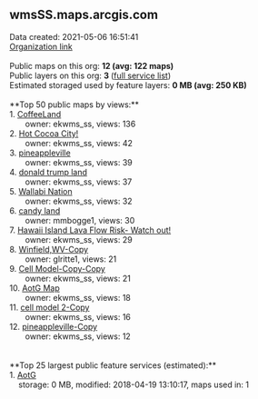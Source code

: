 <h2>wmsSS.maps.arcgis.com</h2> Data created: 2021-05-06 16:51:41 <br /><a target='new' href='https://wmsSS.maps.arcgis.com'>Organization link</a><br /><br />Public maps on this org: <b>12 (avg: 122 maps)</b><br />Public layers on this org: <b>3 </b>(<a target='new' href='https://services.arcgis.com/v1NIAwbNwEsE7Q8i/ArcGIS/rest/services'>full service list</a>)<br />Estimated storaged used by feature layers: <b>0 MB (avg: 250 KB)</b><br /><br />**Top 50 public maps by views:**<br />  1. <a target='new' href='https://www.arcgis.com/home/item.html?id=16fa0f00771d4dc89c5497e2823174f7'>CoffeeLand</a> <br />  &nbsp;&nbsp;&nbsp;&nbsp; &nbsp;&nbsp;owner: ekwms_ss, views: 136<br />  2. <a target='new' href='https://www.arcgis.com/home/item.html?id=016f317747694438befd6dc70289f10c'>Hot Cocoa City!</a> <br />  &nbsp;&nbsp;&nbsp;&nbsp; &nbsp;&nbsp;owner: ekwms_ss, views: 42<br />  3. <a target='new' href='https://www.arcgis.com/home/item.html?id=767504a24d0845bc9cf93f6034737e88'>pineappleville</a> <br />  &nbsp;&nbsp;&nbsp;&nbsp; &nbsp;&nbsp;owner: ekwms_ss, views: 39<br />  4. <a target='new' href='https://www.arcgis.com/home/item.html?id=21e28a661eee47c8aef84c75cac43c9d'>donald trump land</a> <br />  &nbsp;&nbsp;&nbsp;&nbsp; &nbsp;&nbsp;owner: ekwms_ss, views: 37<br />  5. <a target='new' href='https://www.arcgis.com/home/item.html?id=ee4082a9be0143d0a3b02f70d7f0459f'>Wallabi Nation</a> <br />  &nbsp;&nbsp;&nbsp;&nbsp; &nbsp;&nbsp;owner: ekwms_ss, views: 32<br />  6. <a target='new' href='https://www.arcgis.com/home/item.html?id=7ceb9ed5c86943c496a862384e7e49b0'>candy land</a> <br />  &nbsp;&nbsp;&nbsp;&nbsp; &nbsp;&nbsp;owner: mmbogge1, views: 30<br />  7. <a target='new' href='https://www.arcgis.com/home/item.html?id=aca3b566ed4b47b7a41201320b56af57'>Hawaii Island Lava Flow Risk- Watch out!</a> <br />  &nbsp;&nbsp;&nbsp;&nbsp; &nbsp;&nbsp;owner: ekwms_ss, views: 29<br />  8. <a target='new' href='https://www.arcgis.com/home/item.html?id=11575ef3b2c0404c8f28fc238bfbea35'>Winfield,WV-Copy</a> <br />  &nbsp;&nbsp;&nbsp;&nbsp; &nbsp;&nbsp;owner: glritte1, views: 21<br />  9. <a target='new' href='https://www.arcgis.com/home/item.html?id=af0fd558be6249f383cfa57025bee2d1'>Cell Model-Copy-Copy</a> <br />  &nbsp;&nbsp;&nbsp;&nbsp; &nbsp;&nbsp;owner: ekwms_ss, views: 21<br />  10. <a target='new' href='https://www.arcgis.com/home/item.html?id=5bf8bf4a3b6e4986b7fedecc034bfbb5'>AotG Map</a> <br />  &nbsp;&nbsp;&nbsp;&nbsp; &nbsp;&nbsp;owner: ekwms_ss, views: 18<br />  11. <a target='new' href='https://www.arcgis.com/home/item.html?id=0b7b5f218cab4f1b804784608f0ea15d'>cell model 2-Copy</a> <br />  &nbsp;&nbsp;&nbsp;&nbsp; &nbsp;&nbsp;owner: ekwms_ss, views: 16<br />  12. <a target='new' href='https://www.arcgis.com/home/item.html?id=8f03ec188e264e71bd8829d25ba787e3'>pineappleville-Copy</a> <br />  &nbsp;&nbsp;&nbsp;&nbsp; &nbsp;&nbsp;owner: ekwms_ss, views: 12<br /><br /><br />**Top 25 largest public feature services (estimated):**<br /> 1. <a target='new' href='https://www.arcgis.com/home/item.html?id=06c498370c894a3383ffb0f84ef65729'>AotG</a><br /> &nbsp;&nbsp;&nbsp;&nbsp;storage: 0 MB, modified: 2018-04-19 13:10:17, maps used in: 1<br />